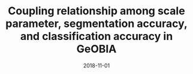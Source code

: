 ---
collection: publications
category: journals

title: "Coupling relationship among scale parameter, segmentation accuracy, and classification accuracy in GeOBIA"
authors: "Ming D, Zhou W, Xu L, et al"
date: 2018-11-01
venue: "Photogrammetric Engineering & Remote Sensing"
volume: "84"
issue: "11"
pages: "681-693"
impact_factor: "1.47"
journal_type: "Journal Article"
citation: "Ming D, Zhou W, Xu L, et al. Coupling relationship among scale parameter, segmentation accuracy, and classification accuracy in GeOBIA[J]. Photogrammetric Engineering & Remote Sensing, 2018, 84(11): 681-693. (IF: 1.47)"
--- 